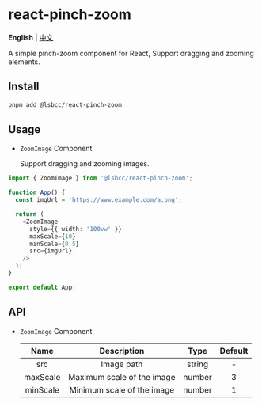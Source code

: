 # react-pinch-zoom

**English** | [中文](./README.zh-CN.md)

A simple pinch-zoom component for React, Support dragging and zooming elements.

## Install

```sh
pnpm add @lsbcc/react-pinch-zoom
```

## Usage

- `ZoomImage` Component

  Support dragging and zooming images.

```typescript
import { ZoomImage } from '@lsbcc/react-pinch-zoom';

function App() {
  const imgUrl = 'https://www.example.com/a.png';

  return (
    <ZoomImage
      style={{ width: '100vw' }}
      maxScale={10}
      minScale={0.5}
      src={imgUrl}
    />
  );
}

export default App;
```

## API

- `ZoomImage` Component

  |   Name   |        Description         |  Type  | Default |
  | :------: | :------------------------: | :----: | :-----: |
  |   src    |         Image path         | string |    -    |
  | maxScale | Maximum scale of the image | number |    3    |
  | minScale | Minimum scale of the image | number |    1    |
